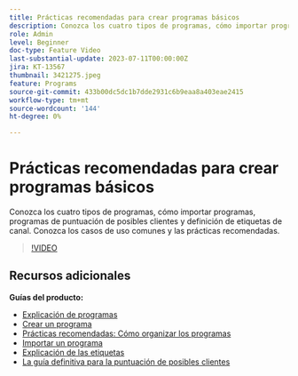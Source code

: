 ```yaml
---
title: Prácticas recomendadas para crear programas básicos
description: Conozca los cuatro tipos de programas, cómo importar programas, programas de puntuación de posibles clientes y definición de etiquetas de canal. Conozca los casos de uso comunes y las prácticas recomendadas.
role: Admin
level: Beginner
doc-type: Feature Video
last-substantial-update: 2023-07-11T00:00:00Z
jira: KT-13567
thumbnail: 3421275.jpeg
feature: Programs
source-git-commit: 433b00dc5dc1b7dde2931c6b9eaa8a403eae2415
workflow-type: tm+mt
source-wordcount: '144'
ht-degree: 0%

---
```



# Prácticas recomendadas para crear programas básicos

Conozca los cuatro tipos de programas, cómo importar programas, programas de puntuación de posibles clientes y definición de etiquetas de canal. Conozca los casos de uso comunes y las prácticas recomendadas.

>[!VIDEO](https://video.tv.adobe.com/v/3421275/?learn=on)

## Recursos adicionales

**Guías del producto:**

* [Explicación de programas](https://experienceleague.adobe.com/docs/marketo/using/product-docs/core-marketo-concepts/programs/creating-programs/understanding-programs.html)
* [Crear un programa](https://experienceleague.adobe.com/docs/marketo/using/product-docs/core-marketo-concepts/programs/creating-programs/create-a-program.html)
* [Prácticas recomendadas: Cómo organizar los programas](https://experienceleague.adobe.com/docs/marketo/using/product-docs/core-marketo-concepts/programs/working-with-programs/best-practice-how-to-organize-your-programs.html)
* [Importar un programa](https://experienceleague.adobe.com/docs/marketo/using/product-docs/core-marketo-concepts/programs/working-with-programs/import-a-program.html)
* [Explicación de las etiquetas](https://experienceleague.adobe.com/docs/marketo/using/product-docs/core-marketo-concepts/programs/working-with-programs/understanding-tags.html)
* [La guía definitiva para la puntuación de posibles clientes](https://business.adobe.com/resources/guides/lead-scoring.html)
